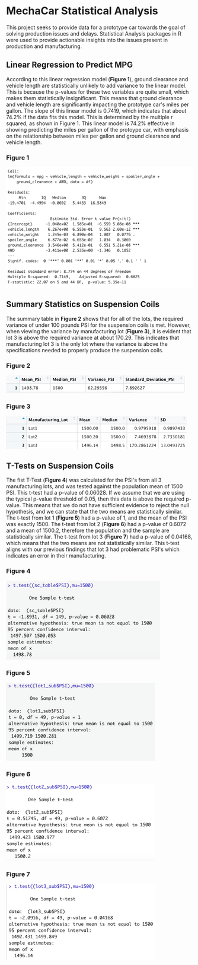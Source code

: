 # MechaCar Statistical Analysis

This project seeks to provide data for a prototype car towards the goal of solving production issues and delays. Statistical Analysis packages in R were used to provide actionable insights into the issues present in production and manufacturing. 

## Linear Regression to Predict MPG

According to this linear regression model (**Figure 1**), ground clearance and vehicle length are statistically unlikely to add variance to the linear model. This is because the p-values for these two variables are quite small, which makes them statistically insignificant. This means that ground clearance and vehicle length are significantly impacting the prototype car's miles per gallon. The slope of this linear model is 0.7419, which indicates that about 74.2% if the data fits this model. This is determined by the multiple r squared, as shown in Figure 1. This linear model is 74.2% effective in showing predicting the miles per gallon of the protoype car, with emphasis on the relationship between miles per gallon and ground clearance and vehicle length.

### Figure 1
![](images/mpg_lr_image.png)

## Summary Statistics on Suspension Coils

The summary table in **Figure 2** shows that for all of the lots, the required variance of under 100 pounds PSI for the suspension coils is met. However, when viewing the variance by manufacturing lot (**Figure 3**), it is evident that lot 3 is above the required variance at about 170.29. This indicates that manufacturing lot 3 is the only lot where the variance is above the specifications needed to properly produce the suspension coils.

### Figure 2
![](images/total_summary.png)

### Figure 3
![](images/lot_summary.png)

## T-Tests on Suspension Coils

The fist T-Test (**Figure 4**) was calculated for the PSI's from all 3 manufacturing lots, and was tested against the population mean of 1500 PSI. This t-test had a p-value of 0.06028. If we assume that we are using the typical p-value threshold of 0.05, then this data is above the required p-value. This means that we do not have sufficient evidence to reject the null hypothesis, and we can state that the two means are statistically similar.  The t-test from lot 1 (**Figure 5**) had a p-value of 1, and the mean of the PSI was exactly 1500. The t-test from lot 2 (**Figure 6**) had a p-value of 0.6072 and a mean of 1500.2, therefore the population and the sample are statistically similar. The t-test from lot 3 (**Figure 7**) had a p-value of 0.04168, which means that the two means are not statistically similar. This t-test aligns with our previous findings that lot 3 had problematic PSI's which indicates an error in their manufacturing.

### Figure 4
![](images/one_sample_t-test.png)

### Figure 5
![](images/lot1_t-test.png)

### Figure 6
![](images/lot2_t-test.png)

### Figure 7
![](images/lot3_t-test.png)
